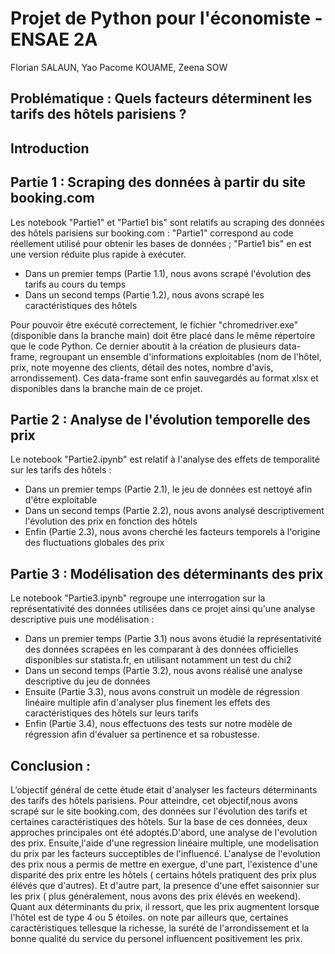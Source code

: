 # Projet de Python pour l'économiste - ENSAE 2A

Florian SALAUN, Yao Pacome KOUAME, Zeena SOW

## Problématique : Quels facteurs déterminent les tarifs des hôtels parisiens ? 

## Introduction 


## Partie 1 : Scraping des données à partir du site booking.com

Les notebook "Partie1" et "Partie1 bis" sont relatifs au scraping des données des hôtels parisiens sur booking.com :
"Partie1" correspond au code réellement utilisé pour obtenir les bases de données ; "Partie1 bis" en est une version réduite plus rapide à exécuter. 
- Dans un premier temps (Partie 1.1), nous avons scrapé l'évolution des tarifs au cours du temps 
- Dans un second temps (Partie 1.2), nous avons scrapé les caractéristiques des hôtels 

Pour pouvoir être exécuté correctement, le fichier "chromedriver.exe" (disponible dans la branche main) doit être placé dans le même répertoire que le code Python. 
Ce dernier aboutit à la création de plusieurs data-frame, regroupant un ensemble d'informations exploitables (nom de l'hôtel, prix, note moyenne des clients, détail des notes, nombre d'avis, arrondissement). Ces data-frame sont enfin sauvegardés au format xlsx et disponibles dans la branche main de ce projet. 

## Partie 2 : Analyse de l'évolution temporelle des prix

Le notebook "Partie2.ipynb" est relatif à l'analyse des effets de temporalité sur les tarifs des hôtels : 
- Dans un premier temps (Partie 2.1), le jeu de données est nettoyé afin d'être exploitable 
- Dans un second temps (Partie 2.2), nous avons analysé descriptivement l'évolution des prix en fonction des hôtels
- Enfin (Partie 2.3), nous avons cherché les facteurs temporels à l'origine des fluctuations globales des prix

## Partie 3 :  Modélisation des déterminants des prix 

Le notebook "Partie3.ipynb" regroupe une interrogation sur la représentativité des données utilisées dans ce projet ainsi qu'une analyse descriptive puis une modélisation : 
- Dans un premier temps (Partie 3.1) nous avons étudié la représentativité des données scrapées en les comparant à des données officielles disponibles sur statista.fr, en utilisant notamment un test du chi2
- Dans un second temps (Partie 3.2), nous avons réalisé une analyse descriptive du jeu de données
- Ensuite (Partie 3.3), nous avons construit un modèle de régression linéaire multiple afin d'analyser plus finement les effets des caractéristiques des hôtels sur leurs tarifs
- Enfin (Partie 3.4), nous effectuons des tests sur notre modèle de régression afin d'évaluer sa pertinence et sa robustesse.

## Conclusion : 
L’objectif général de cette étude était d'analyser les facteurs déterminants des tarifs des hôtels parisiens. Pour atteindre, cet objectif,nous avons scrapé sur le site booking.com, des données sur l'évolution des tarifs et certaines caractéristiques des hôtels. Sur la base de ces données, deux approches principales ont été adoptés.D'abord, une analyse de l'evolution des prix. Ensuite,l'aide d'une regression linéaire multiple, une modelisation du prix par les facteurs succeptibles de l'influencé.
L'analyse de l'evolution des prix nous a permis de mettre en exergue, d'une part, l'existence d'une disparité des prix entre les hôtels ( certains hôtels pratiquent des prix plus élévés que d'autres). Et d'autre part, la presence d'une effet saisonnier sur les prix ( plus généralement, nous avons des prix élévés en weekend).
Quant aux déterminants du prix, il ressort, que les prix augmentent lorsque l'hôtel est de type 4 ou 5 étoiles. on note par ailleurs que, certaines caractéristiques tellesque la richesse, la surété de l'arrondissement et la bonne qualité du service du personel influencent positivement les prix.

